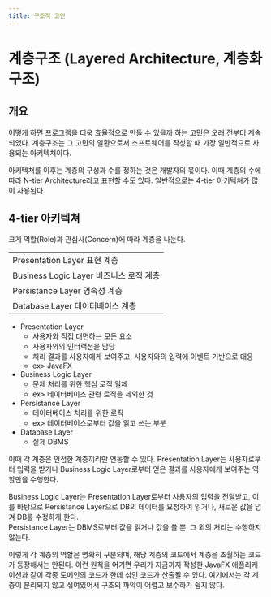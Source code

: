 ```yaml
---
title: 구조적 고민
---
```


# 계층구조 (Layered Architecture, 계층화 구조)
## 개요
어떻게 하면 프로그램을 더욱 효율적으로 만들 수 있을까 하는 고민은 오래 전부터 계속되었다. 계층구조는 그 고민의 일환으로서 소프트웨어를 작성할 때 가장 일반적으로 사용되는 아키텍쳐이다.

아키텍쳐를 이후는 계층의 구성과 수를 정하는 것은 개발자의 몫이다. 이때 계층의 수에 따라 N-tier Architecture라고 표현할 수도 있다. 일반적으로는 4-tier 아키텍쳐가 많이 사용된다.

## 4-tier 아키텍쳐
크게 역할(Role)과 관심사(Concern)에 따라 계층을 나눈다.

<table>
<tbody>
  <tr>
    <td>Presentation Layer 표현 계층</td>
  </tr>
  <tr>
    <td>Business Logic Layer 비즈니스 로직 계층</td>
  </tr>
  <tr>
    <td>Persistance Layer 영속성 계층</td>
  </tr>
  <tr>
    <td>Database Layer 데이터베이스 계층</td>
  </tr>
</tbody>
</table>

- Presentation Layer  
  - 사용자와 직접 대면하는 모든 요소  
  - 사용자와의 인터랙션을 담당  
  - 처리 결과를 사용자에게 보여주고, 사용자와의 입력에 이벤트 기반으로 대응
  - ex> JavaFX
- Business Logic Layer  
  - 문제 처리를 위한 핵심 로직 일체
  - ex> 데이터베이스 관련 로직을 제외한 것
- Persistance Layer
  - 데이터베이스 처리를 위한 로직
  - ex> 데이터베이스로부터 값을 읽고 쓰는 부분
- Database Layer
  - 실제 DBMS

이때 각 계층은 인접한 계층끼리만 연동할 수 있다. Presentation Layer는 사용자로부터 입력을 받거나 Business Logic Layer로부터 얻은 결과를 사용자에게 보여주는 역할만을 수행한다.

Business Logic Layer는 Presentation Layer로부터 사용자의 입력을 전달받고, 이를 바탕으로 Persistance Layer으로 DB의 데이터를 요청하여 읽거나, 새로운 값을 넘겨 DB를 수정하게 한다.  
Persistance Layer는 DBMS로부터 값을 읽거나 값을 쓸 뿐, 그 외의 처리는 수행하지 않는다.

이렇게 각 계층의 역할은 명확히 구분되며, 해당 계층의 코드에서 계층을 초월하는 코드가 등장해서는 안된다. 이런 원칙을 어기면 우리가 지금까지 작성한 JavaFX 애플리케이션과 같이 각종 도메인의 코드가 한데 섞인 코드가 산출될 수 있다. 여기에서는 각 계층이 분리되지 않고 섞여있어서 구조의 파악이 어렵고 보수하기 쉽지 않다.